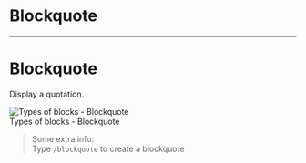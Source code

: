 
# Blockquote

---

# Blockquote

Display a quotation.

  
![Types of blocks - Blockquote](https://studio-assets.supernova.io/design-systems/6475/e341c8f9-abf0-4711-9340-da8e4aacfe16.png?Expires=1972252800&Policy=eyJTdGF0ZW1lbnQiOlt7IlJlc291cmNlIjoiaHR0cHM6Ly9zdHVkaW8tYXNzZXRzLnN1cGVybm92YS5pby9kZXNpZ24tc3lzdGVtcy82NDc1L2UzNDFjOGY5LWFiZjAtNDcxMS05MzQwLWRhOGU0YWFjZmUxNi5wbmciLCJDb25kaXRpb24iOnsiRGF0ZUxlc3NUaGFuIjp7IkFXUzpFcG9jaFRpbWUiOjE5NzIyNTI4MDB9fX1dfQ__&Signature=kFKz~VlVGGyHa7VIicIZbVSZooO7pI7mvWKtHI1WHBb8--tRq7hoL-sSJ8Oma8mQwz7vIzE7Nij202e3e-dx6VZxytTTZIUkkJFWyaEuGGmRlaTJpAvl8VLn4NKSdIz2TFik4QNuzEpq98Pqo~oHOq0Bp3ez5v0Fl4uEpOzuoKWIWrKP1wVwGd2kYRb~RUcFExSM-mN1MIVNKQ~wkztIBUzrSGK2umrUDm2WG83OBz2jN37CMzNSemoYgPZzMZwF97P2NauNMv3DrZ1zRchLSwiDcCv6-Nc03NX4ys3VZAuXdQ4Mf~RVjmsfJvhbCkCIZweOJ2XWJmGjLA6pTrwNIA__&Key-Pair-Id=APKAJGK34LCCAUR7N6LA)  
Types of blocks - Blockquote  


> Some extra info:  
> Type `/blockquote` to create a blockquote